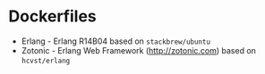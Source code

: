 Dockerfiles
===========

* Erlang - Erlang R14B04 based on `stackbrew/ubuntu` 
* Zotonic - Erlang Web Framework (http://zotonic.com) based on `hcvst/erlang`
